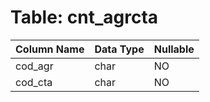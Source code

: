 # Table: cnt_agrcta

| Column Name | Data Type | Nullable |
|-------------|-----------|----------|
| cod_agr | char | NO |
| cod_cta | char | NO |
